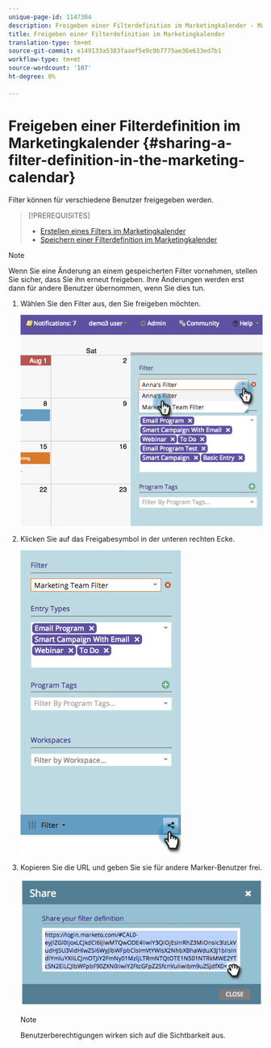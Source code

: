 ```yaml
---
unique-page-id: 1147304
description: Freigeben einer Filterdefinition im Marketingkalender - Marketing Docs - Produktdokumentation
title: Freigeben einer Filterdefinition im Marketingkalender
translation-type: tm+mt
source-git-commit: e149133a5383faaef5e9c9b7775ae36e633ed7b1
workflow-type: tm+mt
source-wordcount: '107'
ht-degree: 0%

---
```



# Freigeben einer Filterdefinition im Marketingkalender {#sharing-a-filter-definition-in-the-marketing-calendar}

Filter können für verschiedene Benutzer freigegeben werden.

>[!PREREQUISITES]
>
>* [Erstellen eines Filters im Marketingkalender](filtering-the-marketing-calendar.md)
>* [Speichern einer Filterdefinition im Marketingkalender](saving-a-filter-definition-in-the-marketing-calendar.md)

>



>[!NOTE]
>
> Wenn Sie eine Änderung an einem gespeicherten Filter vornehmen, stellen Sie sicher, dass Sie ihn erneut freigeben. Ihre Änderungen werden erst dann für andere Benutzer übernommen, wenn Sie dies tun.

1. Wählen Sie den Filter aus, den Sie freigeben möchten.

   ![](assets/image2014-9-24-11-3a31-3a19.png)

1. Klicken Sie auf das Freigabesymbol in der unteren rechten Ecke.

   ![](assets/image2014-9-24-11-3a31-3a24.png)

1. Kopieren Sie die URL und geben Sie sie für andere Marker-Benutzer frei.

   ![](assets/image2014-9-24-11-3a31-3a29.png)

   >[!NOTE]
   >
   >Benutzerberechtigungen wirken sich auf die Sichtbarkeit aus.

